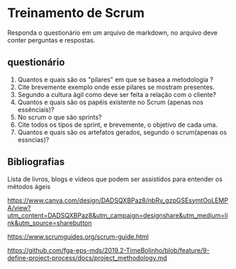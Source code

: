 # Treinamento de Scrum

Responda o questionário em um arquivo de markdown, no arquivo deve conter perguntas e respostas.
## questionário

1. Quantos e quais são os "pilares" em que se basea a metodologia ?
2. Cite brevemente exemplo onde esse pilares se mostram presentes.
3. Segundo a cultura àgil como deve ser feita a relação com o cliente?
4. Quantos e quais são os papéis existente no Scrum (apenas nos essênciais)?
5. No scrum o que são sprints?
5. Cite todos os tipos de sprint, e brevemente, o objetivo de cada uma.
6. Quantos e quais são os artefatos gerados, segundo o scrum(apenas os essncias)?


## Bibliografias
Lista de livros, blogs e vídeos que podem ser assistidos para entender os métodos ágeis

https://www.canva.com/design/DADSQXBPaz8/nbRv_gzpGSEsymtOoLEMPA/view?utm_content=DADSQXBPaz8&utm_campaign=designshare&utm_medium=link&utm_source=sharebutton

https://www.scrumguides.org/scrum-guide.html

https://github.com/fga-eps-mds/2019.2-TimeBolinho/blob/feature/9-define-project-process/docs/project_methodology.md
